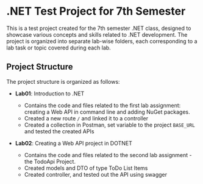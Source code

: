 # .NET Test Project for 7th Semester

This is a test project created for the 7th semester .NET class, designed to showcase various concepts and skills related to .NET development. The project is organized into separate lab-wise folders, each corresponding to a lab task or topic covered during each lab.

## Project Structure

The project structure is organized as follows:

- **Lab01**: Introduction to .NET
  - Contains the code and files related to the first lab assignment: creating a Web API in command line and adding NuGet packages.
  - Created a new route ```/``` and linked it to a controller
  - Created a collection in Postman, set variable to the project ```BASE_URL``` and tested the created APIs

- **Lab02**: Creating a Web API project in DOTNET
  - Contains the code and files related to the second lab assignment - the TodoApi Project.
  - Created models and DTO of type ToDo List Items
  - Created controller, and tested out the API using swagger
  



